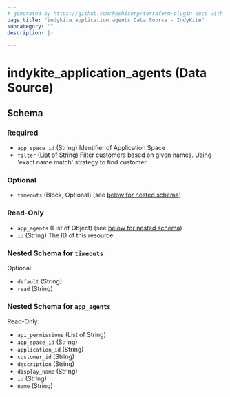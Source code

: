 ```yaml
---
# generated by https://github.com/hashicorp/terraform-plugin-docs with custom templates
page_title: "indykite_application_agents Data Source - IndyKite"
subcategory: ""
description: |-
  
---
```


# indykite_application_agents (Data Source)





<!-- schema generated by tfplugindocs -->
## Schema

### Required

- `app_space_id` (String) Identifier of Application Space
- `filter` (List of String) Filter customers based on given names. Using 'exact name match' strategy to find customer.

### Optional

- `timeouts` (Block, Optional) (see [below for nested schema](#nestedblock--timeouts))

### Read-Only

- `app_agents` (List of Object) (see [below for nested schema](#nestedatt--app_agents))
- `id` (String) The ID of this resource.

<a id="nestedblock--timeouts"></a>
### Nested Schema for `timeouts`

Optional:

- `default` (String)
- `read` (String)


<a id="nestedatt--app_agents"></a>
### Nested Schema for `app_agents`

Read-Only:

- `api_permissions` (List of String)
- `app_space_id` (String)
- `application_id` (String)
- `customer_id` (String)
- `description` (String)
- `display_name` (String)
- `id` (String)
- `name` (String)
